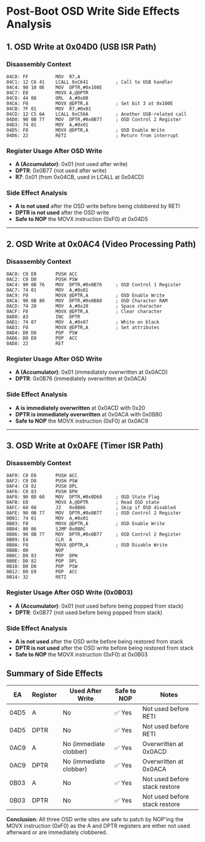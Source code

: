 # Post-Boot OSD Write Side Effects Analysis

## 1. OSD Write at 0x04D0 (USB ISR Path)

### Disassembly Context
```assembly
04C0: FF          MOV  R7,A
04C1: 12 C6 41    LCALL 0xC641          ; Call to USB handler
04C4: 90 10 0E    MOV  DPTR,#0x100E
04C7: E0          MOVX A,@DPTR
04C8: 44 08       ORL  A,#0x08
04CA: F0          MOVX @DPTR,A          ; Set bit 3 at 0x100E
04CB: 7F 01       MOV  R7,#0x01
04CD: 12 C5 6A    LCALL 0xC56A          ; Another USB-related call
04D0: 90 0B 77    MOV  DPTR,#0x0B77     ; OSD Control 2 Register
04D3: 74 01       MOV  A,#0x01
04D5: F0          MOVX @DPTR,A          ; OSD Enable Write
04D6: 22          RETI                  ; Return from interrupt
```

### Register Usage After OSD Write
- **A (Accumulator)**: 0x01 (not used after write)
- **DPTR**: 0x0B77 (not used after write)
- **R7**: 0x01 (from 0x04CB, used in LCALL at 0x04CD)

### Side Effect Analysis
- **A is not used** after the OSD write before being clobbered by RETI
- **DPTR is not used** after the OSD write
- **Safe to NOP** the MOVX instruction (0xF0) at 0x04D5

---

## 2. OSD Write at 0x0AC4 (Video Processing Path)

### Disassembly Context
```assembly
0AC0: C0 E0       PUSH ACC
0AC2: C0 D0       PUSH PSW
0AC4: 90 0B 76    MOV  DPTR,#0x0B76     ; OSD Control 1 Register
0AC7: 74 01       MOV  A,#0x01
0AC9: F0          MOVX @DPTR,A          ; OSD Enable Write
0ACA: 90 0B 80    MOV  DPTR,#0x0B80     ; OSD Character RAM
0ACD: 74 20       MOV  A,#0x20          ; Space character
0ACF: F0          MOVX @DPTR,A          ; Clear character
0AD0: A3          INC  DPTR
0AD1: 74 07       MOV  A,#0x07          ; White on black
0AD3: F0          MOVX @DPTR,A          ; Set attributes
0AD4: D0 D0       POP  PSW
0AD6: D0 E0       POP  ACC
0AD8: 22          RET
```

### Register Usage After OSD Write
- **A (Accumulator)**: 0x01 (immediately overwritten at 0x0ACD)
- **DPTR**: 0x0B76 (immediately overwritten at 0x0ACA)

### Side Effect Analysis
- **A is immediately overwritten** at 0x0ACD with 0x20
- **DPTR is immediately overwritten** at 0x0ACA with 0x0B80
- **Safe to NOP** the MOVX instruction (0xF0) at 0x0AC9

---

## 3. OSD Write at 0x0AFE (Timer ISR Path)

### Disassembly Context
```assembly
0AF0: C0 E0       PUSH ACC
0AF2: C0 D0       PUSH PSW
0AF4: C0 82       PUSH DPL
0AF6: C0 83       PUSH DPH
0AF8: 90 0D 60    MOV  DPTR,#0x0D60     ; OSD State Flag
0AFB: E0          MOVX A,@DPTR          ; Read OSD state
0AFC: 60 08       JZ   0x0B06           ; Skip if OSD disabled
0AFE: 90 0B 77    MOV  DPTR,#0x0B77     ; OSD Control 2 Register
0B01: 74 01       MOV  A,#0x01
0B03: F0          MOVX @DPTR,A          ; OSD Enable Write
0B04: 80 06       SJMP 0x0B0C
0B06: 90 0B 77    MOV  DPTR,#0x0B77     ; OSD Control 2 Register
0B09: E4          CLR  A
0B0A: F0          MOVX @DPTR,A          ; OSD Disable Write
0B0B: 00          NOP
0B0C: D0 83       POP  DPH
0B0E: D0 82       POP  DPL
0B10: D0 D0       POP  PSW
0B12: D0 E0       POP  ACC
0B14: 32          RETI
```

### Register Usage After OSD Write (0x0B03)
- **A (Accumulator)**: 0x01 (not used before being popped from stack)
- **DPTR**: 0x0B77 (not used before being popped from stack)

### Side Effect Analysis
- **A is not used** after the OSD write before being restored from stack
- **DPTR is not used** after the OSD write before being restored from stack
- **Safe to NOP** the MOVX instruction (0xF0) at 0x0B03

## Summary of Side Effects

| EA  | Register | Used After Write | Safe to NOP | Notes |
|-----|----------|-------------------|-------------|-------|
|04D5 | A        | No                | ✅ Yes      | Not used before RETI |
|04D5 | DPTR     | No                | ✅ Yes      | Not used before RETI |
|0AC9 | A        | No (immediate clobber) | ✅ Yes | Overwritten at 0x0ACD |
|0AC9 | DPTR     | No (immediate clobber) | ✅ Yes | Overwritten at 0x0ACA |
|0B03 | A        | No                | ✅ Yes      | Not used before stack restore |
|0B03 | DPTR     | No                | ✅ Yes      | Not used before stack restore |

**Conclusion**: All three OSD write sites are safe to patch by NOP'ing the MOVX instruction (0xF0) as the A and DPTR registers are either not used afterward or are immediately clobbered.
